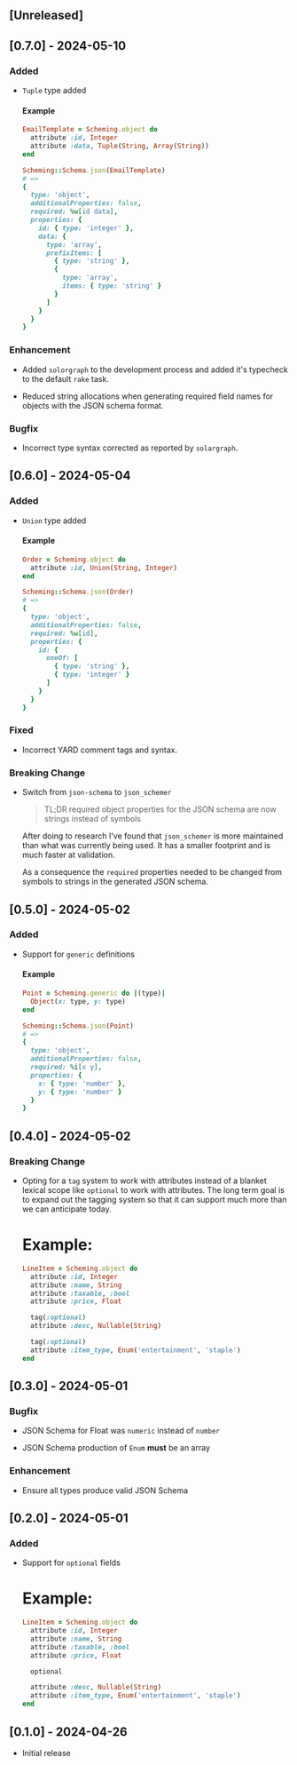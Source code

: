 ## [Unreleased]

## [0.7.0] - 2024-05-10

### Added

- `Tuple` type added

  #### Example
  ```ruby
  EmailTemplate = Scheming.object do
    attribute :id, Integer
    attribute :data, Tuple(String, Array(String))
  end

  Scheming::Schema.json(EmailTemplate)
  # =>
  {
    type: 'object',
    additionalProperties: false,
    required: %w[id data],
    properties: {
      id: { type: 'integer' },
      data: {
        type: 'array',
        prefixItems: [
          { type: 'string' },
          {
            type: 'array',
            items: { type: 'string' }
          }
        ]
      }
    }
  }
  ```

### Enhancement

- Added `solorgraph` to the development process and added
  it's typecheck to the default `rake` task.

- Reduced string allocations when generating required field
  names for objects with the JSON schema format.

### Bugfix

- Incorrect type syntax corrected as reported by `solargraph`.

## [0.6.0] - 2024-05-04

### Added

- `Union` type added

  #### Example
  ```ruby
  Order = Scheming.object do
    attribute :id, Union(String, Integer)
  end

  Scheming::Schema.json(Order)
  # =>
  {
    type: 'object',
    additionalProperties: false,
    required: %w[id],
    properties: {
      id: {
        oneOf: [
          { type: 'string' },
          { type: 'integer' }
        ]
      }
    }
  }
  ```

### Fixed

- Incorrect YARD comment tags and syntax.

### Breaking Change

- Switch from `json-schema` to `json_schemer`

  > TL;DR
    required object properties for the JSON schema
    are now strings instead of symbols

  After doing to research I've found that `json_schemer` is
  more maintained than what was currently being used.  It has
  a smaller footprint and is much faster at validation.

  As a consequence the `required` properties needed to be
  changed from symbols to strings in the generated JSON schema.


## [0.5.0] - 2024-05-02

### Added

- Support for `generic` definitions

  #### Example
  ```ruby
  Point = Scheming.generic do |(type)|
    Object(x: type, y: type)
  end

  Scheming::Schema.json(Point)
  # =>
  {
    type: 'object',
    additionalProperties: false,
    required: %i[x y],
    properties: {
      x: { type: 'number' },
      y: { type: 'number' }
    }
  }
  ```

## [0.4.0] - 2024-05-02

### Breaking Change

- Opting for a `tag` system to work with attributes instead
  of a blanket lexical scope like `optional` to work with
  attributes.  The long term goal is to expand out the tagging
  system so that it can support much more than we can
  anticipate today.

  # Example:
  ```ruby
  LineItem = Scheming.object do
    attribute :id, Integer
    attribute :name, String
    attribute :taxable, :bool
    attribute :price, Float

    tag(:optional)
    attribute :desc, Nullable(String)

    tag(:optional)
    attribute :item_type, Enum('entertainment', 'staple')
  end

## [0.3.0] - 2024-05-01

### Bugfix

- JSON Schema for Float was `numeric` instead of `number`

- JSON Schema production of `Enum` **must** be an array

### Enhancement

- Ensure all types produce valid JSON Schema

## [0.2.0] - 2024-05-01

### Added

- Support for `optional` fields

  # Example:
  ```ruby
  LineItem = Scheming.object do
    attribute :id, Integer
    attribute :name, String
    attribute :taxable, :bool
    attribute :price, Float

    optional

    attribute :desc, Nullable(String)
    attribute :item_type, Enum('entertainment', 'staple')
  end
  ```

## [0.1.0] - 2024-04-26

- Initial release

